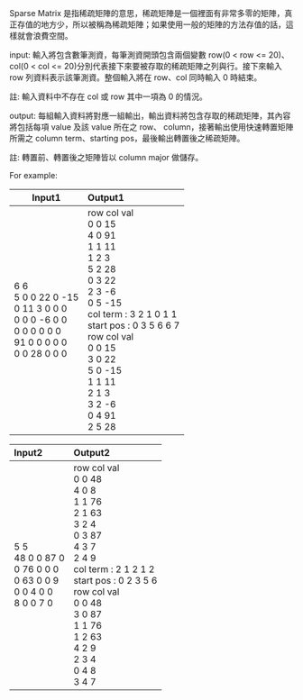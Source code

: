 Sparse Matrix 是指稀疏矩陣的意思，稀疏矩陣是一個裡面有非常多零的矩陣，真正存值的地方少，所以被稱為稀疏矩陣；如果使用一般的矩陣的方法存值的話，這樣就會浪費空間。

input:
輸入將包含數筆測資，每筆測資開頭包含兩個變數 row(0 < row <= 20)、col(0 < col <= 20)分別代表接下來要被存取的稀疏矩陣之列與行。接下來輸入 row 列資料表示該筆測資。整個輸入將在 row、col 同時輸入 0 時結束。

註: 輸入資料中不存在 col 或 row 其中一項為 0 的情況。

output:
每組輸入資料將對應一組輸出，輸出資料將包含存取的稀疏矩陣，其內容將包括每項 value 及該 value 所在之 row、 column，接著輸出使用快速轉置矩陣所需之 column term、starting pos，最後輸出轉置後之稀疏矩陣。

註: 轉置前、轉置後之矩陣皆以 column major 做儲存。

For example:

| Input1                                                                                               | Output1                                                                                                                                                                                                                                         |
| ---------------------------------------------------------------------------------------------------- | :---------------------------------------------------------------------------------------------------------------------------------------------------------------------------------------------------------------------------------------------- |
| 6 6<br>5 0 0 22 0 -15<br>0 11 3 0 0 0<br>0 0 0 -6 0 0<br>0 0 0 0 0 0<br>91 0 0 0 0 0<br>0 0 28 0 0 0 | row col val<br>0 0 15<br>4 0 91<br>1 1 11<br>1 2 3<br>5 2 28<br>0 3 22<br>2 3 -6<br>0 5 -15<br>col term : 3 2 1 0 1 1<br>start pos : 0 3 5 6 6 7<br>row col val<br>0 0 15<br>3 0 22<br>5 0 -15<br>1 1 11<br>2 1 3<br>3 2 -6<br>0 4 91<br>2 5 28 |

| Input2                                                                   | Output2                                                                                                                                                                                                                             |
| :----------------------------------------------------------------------- | :---------------------------------------------------------------------------------------------------------------------------------------------------------------------------------------------------------------------------------- |
| 5 5<br>48 0 0 87 0<br>0 76 0 0 0<br>0 63 0 0 9<br>0 0 4 0 0<br>8 0 0 7 0 | row col val<br>0 0 48<br>4 0 8<br>1 1 76<br>2 1 63<br>3 2 4<br>0 3 87<br>4 3 7<br>2 4 9<br>col term : 2 1 2 1 2<br>start pos : 0 2 3 5 6<br>row col val<br>0 0 48<br>3 0 87<br>1 1 76<br>1 2 63<br>4 2 9<br>2 3 4<br>0 4 8<br>3 4 7 |
